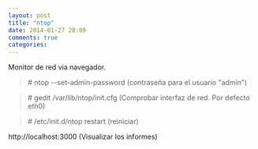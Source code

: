 ```yaml
---
layout: post
title: "ntop"
date: 2014-01-27 20:09
comments: true
categories: 
---
```

Monitor de red via navegador.

>\# ntop --set-admin-password   (contraseña para el usuario "admin") 

>\# gedit /var/lib/ntop/init.cfg (Comprobar interfaz de red. Por defecto eth0)

>\# /etc/init.d/ntop restart (reiniciar)

http://localhost:3000 (Visualizar los informes)

